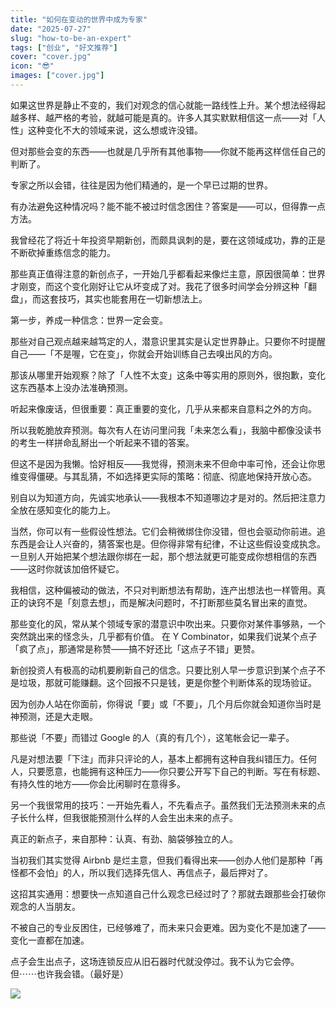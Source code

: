 ```yaml
---
title: "如何在变动的世界中成为专家"
date: "2025-07-27"
slug: "how-to-be-an-expert"
tags: ["创业", "好文推荐"]
cover: "cover.jpg"
icon: "😎"
images: ["cover.jpg"]
---
```

如果这世界是静止不变的，我们对观念的信心就能一路线性上升。某个想法经得起越多样、越严格的考验，就越可能是真的。许多人其实默默相信这一点——对「人性」这种变化不大的领域来说，这么想或许没错。



但对那些会变的东西——也就是几乎所有其他事物——你就不能再这样信任自己的判断了。



专家之所以会错，往往是因为他们精通的，是一个早已过期的世界。



有办法避免这种情况吗？能不能不被过时信念困住？答案是——可以，但得靠一点方法。



我曾经花了将近十年投资早期新创，而颇具讽刺的是，要在这领域成功，靠的正是不断砍掉重练信念的能力。



那些真正值得注意的新创点子，一开始几乎都看起来像烂主意，原因很简单：世界才刚变，而这个变化刚好让它从坏变成了对。我花了很多时间学会分辨这种「翻盘」，而这套技巧，其实也能套用在一切新想法上。



第一步，养成一种信念：世界一定会变。



那些对自己观点越来越笃定的人，潜意识里其实是认定世界静止。只要你不时提醒自己——「不是喔，它在变」，你就会开始训练自己去嗅出风的方向。



那该从哪里开始观察？除了「人性不太变」这条中等实用的原则外，很抱歉，变化这东西基本上没办法准确预测。



听起来像废话，但很重要：真正重要的变化，几乎从来都来自意料之外的方向。



所以我乾脆放弃预测。每次有人在访问里问我「未来怎么看」，我脑中都像没读书的考生一样拼命乱掰出一个听起来不错的答案。



但这不是因为我懒。恰好相反——我觉得，预测未来不但命中率可怜，还会让你思维变得僵硬。与其乱猜，不如选择更实际的策略：彻底、彻底地保持开放心态。



别自以为知道方向，先诚实地承认——我根本不知道哪边才是对的。然后把注意力全放在感知变化的能力上。



当然，你可以有一些假设性想法。它们会稍微绑住你没错，但也会驱动你前进。追东西是会让人兴奋的，猜答案也是。但你得非常有纪律，不让这些假设变成执念。
一旦别人开始把某个想法跟你绑在一起，那个想法就更可能变成你想相信的东西——这时你就该加倍怀疑它。



我相信，这种偏被动的做法，不只对判断想法有帮助，连产出想法也一样管用。真正的诀窍不是「刻意去想」，而是解决问题时，不打断那些莫名冒出来的直觉。



那些变化的风，常从某个领域专家的潜意识中吹出来。只要你对某件事够熟，一个突然跳出来的怪念头，几乎都有价值。
在 Y Combinator，如果我们说某个点子「疯了点」，那通常是称赞——搞不好还比「这点子不错」更赞。



新创投资人有极高的动机要刷新自己的信念。只要比别人早一步意识到某个点子不是垃圾，那就可能赚翻。这个回报不只是钱，更是你整个判断体系的现场验证。



因为创办人站在你面前，你得说「要」或「不要」，几个月后你就会知道你当时是神预测，还是大走眼。



那些说「不要」而错过 Google 的人（真的有几个），这笔帐会记一辈子。



凡是对想法要「下注」而非只评论的人，基本上都拥有这种自我纠错压力。任何人，只要愿意，也能拥有这种压力——你只要公开写下自己的判断。写在有标题、有持久性的地方——你会比闲聊时在意得多。



另一个我很常用的技巧：一开始先看人，不先看点子。虽然我们无法预测未来的点子长什么样，但我很能预测什么样的人会生出未来的点子。



真正的新点子，来自那种：认真、有劲、脑袋够独立的人。



当初我们其实觉得 Airbnb 是烂主意，但我们看得出来——创办人他们是那种「再怪都不会怕」的人，所以我们选择先信人、再信点子，最后押对了。



这招其实通用：想要快一点知道自己什么观念已经过时了？那就去跟那些会打破你观念的人当朋友。



不被自己的专业反困住，已经够难了，而未来只会更难。因为变化不是加速了——变化一直都在加速。



点子会生出点子，这场连锁反应从旧石器时代就没停过。我不认为它会停。
但⋯⋯也许我会错。（最好是）




![](https://prod-files-secure.s3.us-west-2.amazonaws.com/112d0858-5090-4d34-a606-b75eb8d65fd2/46476355-9cf3-4e99-9b7a-3531bc426380/1000202064.png?X-Amz-Algorithm=AWS4-HMAC-SHA256&X-Amz-Content-Sha256=UNSIGNED-PAYLOAD&X-Amz-Credential=ASIAZI2LB466ZRXOQACK%2F20251004%2Fus-west-2%2Fs3%2Faws4_request&X-Amz-Date=20251004T132431Z&X-Amz-Expires=3600&X-Amz-Security-Token=IQoJb3JpZ2luX2VjEML%2F%2F%2F%2F%2F%2F%2F%2F%2F%2FwEaCXVzLXdlc3QtMiJGMEQCIHovL6u862b%2FU8o6w2qwG5onJ1m9DNg3yZZkkpvhE7wMAiA9HO0MTotcijHGu6y9%2FLxpQb%2B1Dfs91aeTW5w%2BSknD%2FCr%2FAwhbEAAaDDYzNzQyMzE4MzgwNSIMYrsfCy%2BVkLA4L2tjKtwDeHXSiU2JrOD%2BReSQEnG7S4l96Px15ZgAZmEyQE7ZcXbu5Dx3oYK8wYR4laaS2qe%2B%2Bl2jmzRI%2FjMmMBWfOtp9UhI5CsYjmij6%2FcqSBdXOvzELLFqd6husyH%2Bt51J%2B5SFehqzLb%2Fx7o1BzGtR1%2FWVzCqPcnEENR860Lnamd2TKmnN4bqKgHeFyGSpJVFk3RsOaNdNrH1y5kWUvjxe1FAiifL6%2FdkzzNIxYhC1uvWdOMdBlyz0BcqEM6%2FjB5WHCaN9Gg3kX0S7pHEB6Gj7eyrrdlZ74sjI%2Bl9lYgx1YVW%2Ft7ysX4CdKVF1rjHM2N4G%2BAqlIVSUWSRTn1lu5VeeNK5MFzDSQC2Y1qJtDKQT2el1VTzHM33ktIHNvZZGxjuYKU5HprmkWzdqsQKWlbQmk2A5%2FStdSTzaVhs1obxmPpgCLJkO2SEpXzSuhnaIZWtXG9iKpzDal2ZsIizsU7IoYadsK%2Fg%2FPmZA%2F%2Fe1Dpkl%2Bp8w1eWb08jNuXBqYOSF1JOsFVvuKR6OXzIm0oHSc23MFP3gOVWJ2Ik%2Bi67MxwJPaZboF8AhQYq%2BK6TWZklIrBpvP8CFrlqr6EswWae3j6ivHlQPgwC%2BYC%2FMDsEtSOL%2BNhLBcjeH9ZXTmRl55ROD%2FdsMwiOGDxwY6pgGUqBZVuOm7uH%2FtgEIGQB9PS7EBU1ToCKLOxujbBw%2BwGNBHWTQ%2FKM6vGyiV3rDJsDjxsMEUFIvzP6hbwILTF4vYiD13v1PSia109%2B8IAA3fxCm5Oy8j9WAiXcy52NEG3NC9Xwx69pr8HdLT3NmZuO9aXJfk1T0iIFu6Qo2Md659AmIH0LDcW2g4pbQQrpoo%2B9nH1qXbcnKFFD5G7l9RN%2FD941W8AX7R&X-Amz-Signature=ed695e032b56dc4aa87fade003530042bc2e583aecbe9a24006dd47968dab708&X-Amz-SignedHeaders=host&x-amz-checksum-mode=ENABLED&x-id=GetObject)

